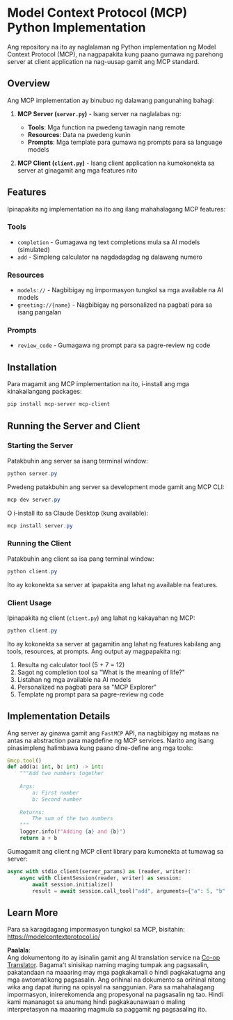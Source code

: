 <!--
CO_OP_TRANSLATOR_METADATA:
{
  "original_hash": "706b9b075dc484b73a053e6e9c709b4b",
  "translation_date": "2025-05-25T13:32:31+00:00",
  "source_file": "04-PracticalImplementation/samples/python/README.md",
  "language_code": "tl"
}
-->
# Model Context Protocol (MCP) Python Implementation

Ang repository na ito ay naglalaman ng Python implementation ng Model Context Protocol (MCP), na nagpapakita kung paano gumawa ng parehong server at client application na nag-uusap gamit ang MCP standard.

## Overview

Ang MCP implementation ay binubuo ng dalawang pangunahing bahagi:

1. **MCP Server (`server.py`)** - Isang server na naglalabas ng:
   - **Tools**: Mga function na pwedeng tawagin nang remote
   - **Resources**: Data na pwedeng kunin
   - **Prompts**: Mga template para gumawa ng prompts para sa language models

2. **MCP Client (`client.py`)** - Isang client application na kumokonekta sa server at ginagamit ang mga features nito

## Features

Ipinapakita ng implementation na ito ang ilang mahahalagang MCP features:

### Tools
- `completion` - Gumagawa ng text completions mula sa AI models (simulated)
- `add` - Simpleng calculator na nagdadagdag ng dalawang numero

### Resources
- `models://` - Nagbibigay ng impormasyon tungkol sa mga available na AI models
- `greeting://{name}` - Nagbibigay ng personalized na pagbati para sa isang pangalan

### Prompts
- `review_code` - Gumagawa ng prompt para sa pagre-review ng code

## Installation

Para magamit ang MCP implementation na ito, i-install ang mga kinakailangang packages:

```powershell
pip install mcp-server mcp-client
```

## Running the Server and Client

### Starting the Server

Patakbuhin ang server sa isang terminal window:

```powershell
python server.py
```

Pwedeng patakbuhin ang server sa development mode gamit ang MCP CLI:

```powershell
mcp dev server.py
```

O i-install ito sa Claude Desktop (kung available):

```powershell
mcp install server.py
```

### Running the Client

Patakbuhin ang client sa isa pang terminal window:

```powershell
python client.py
```

Ito ay kokonekta sa server at ipapakita ang lahat ng available na features.

### Client Usage

Ipinapakita ng client (`client.py`) ang lahat ng kakayahan ng MCP:

```powershell
python client.py
```

Ito ay kokonekta sa server at gagamitin ang lahat ng features kabilang ang tools, resources, at prompts. Ang output ay magpapakita ng:

1. Resulta ng calculator tool (5 + 7 = 12)
2. Sagot ng completion tool sa "What is the meaning of life?"
3. Listahan ng mga available na AI models
4. Personalized na pagbati para sa "MCP Explorer"
5. Template ng prompt para sa pagre-review ng code

## Implementation Details

Ang server ay ginawa gamit ang `FastMCP` API, na nagbibigay ng mataas na antas na abstraction para magdefine ng MCP services. Narito ang isang pinasimpleng halimbawa kung paano dine-define ang mga tools:

```python
@mcp.tool()
def add(a: int, b: int) -> int:
    """Add two numbers together
    
    Args:
        a: First number
        b: Second number
    
    Returns:
        The sum of the two numbers
    """
    logger.info(f"Adding {a} and {b}")
    return a + b
```

Gumagamit ang client ng MCP client library para kumonekta at tumawag sa server:

```python
async with stdio_client(server_params) as (reader, writer):
    async with ClientSession(reader, writer) as session:
        await session.initialize()
        result = await session.call_tool("add", arguments={"a": 5, "b": 7})
```

## Learn More

Para sa karagdagang impormasyon tungkol sa MCP, bisitahin: https://modelcontextprotocol.io/

**Paalala**:  
Ang dokumentong ito ay isinalin gamit ang AI translation service na [Co-op Translator](https://github.com/Azure/co-op-translator). Bagama't sinisikap naming maging tumpak ang pagsasalin, pakatandaan na maaaring may mga pagkakamali o hindi pagkakatugma ang mga awtomatikong pagsasalin. Ang orihinal na dokumento sa orihinal nitong wika ang dapat ituring na opisyal na sanggunian. Para sa mahahalagang impormasyon, inirerekomenda ang propesyonal na pagsasalin ng tao. Hindi kami mananagot sa anumang hindi pagkakaunawaan o maling interpretasyon na maaaring magmula sa paggamit ng pagsasaling ito.